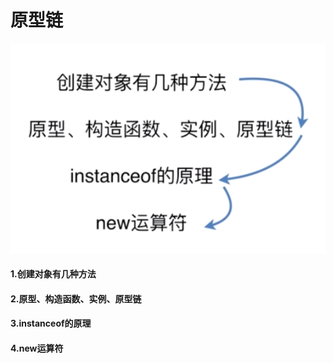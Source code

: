 # 原型链

![image](./img/7.1.png)

#### 1.创建对象有几种方法

#### 2.原型、构造函数、实例、原型链

#### 3.instanceof的原理

#### 4.new运算符


